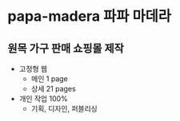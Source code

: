 ﻿# papa-madera 파파 마데라
## 원목 가구 판매 쇼핑몰 제작

+ 고정형 웹
  + 메인 1 page
  + 상세 21 pages
+ 개인 작업 100%
  + 기획, 디자인, 퍼블리싱
